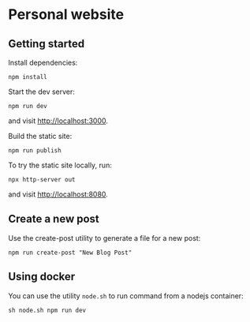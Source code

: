 # Personal website

## Getting started

Install dependencies:

```
npm install
```

Start the dev server:

```
npm run dev
```

and visit [http://localhost:3000](http://localhost:3000).

Build the static site:

```
npm run publish
```

To try the static site locally, run:

```
npx http-server out
```

and visit [http://localhost:8080](http://localhost:8080).

## Create a new post

Use the create-post utility to generate a file for a new post:

```
npm run create-post "New Blog Post"
```

## Using docker

You can use the utility `node.sh` to run command from a nodejs container:

```
sh node.sh npm run dev
```
